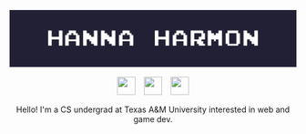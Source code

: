![That's me!](nameplate.gif)

<p align = "center">
  <a href="mailto:hanna.marie.harmon@gmail.com"><img height="32" width="32" src="https://cdn.simpleicons.org/gmail/white/black"/></a> &ensp;
  <a href="https://www.linkedin.com/in/hanna-harmon/"><img height="32" width="32" src="https://cdn.simpleicons.org/linkedin/white/black"/></a> &ensp;
  <a href="https://github.com/hannaharmon"><img height="32" width="32" src="https://cdn.simpleicons.org/github/white/black"/></a>
</p>

<p align = "center">
  Hello! I'm a CS undergrad at Texas A&M University interested in web and game dev.
</p>

<!--
**hannaharmon/hannaharmon** is a ✨ _special_ ✨ repository because its `README.md` (this file) appears on your GitHub profile.

Here are some ideas to get you started:

- 🔭 I’m currently working on ...
- 🌱 I’m currently learning ...
- 👯 I’m looking to collaborate on ...
- 🤔 I’m looking for help with ...
- 💬 Ask me about ...
- 📫 How to reach me: ...
- 😄 Pronouns: ...
- ⚡ Fun fact: ...
-->
